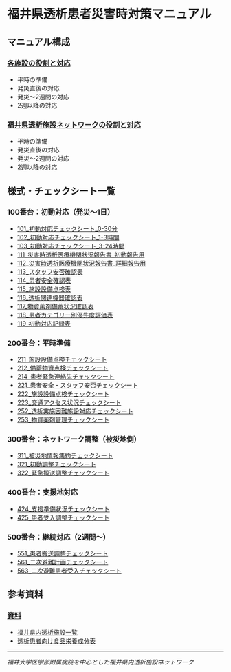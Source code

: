 # 福井県透析患者災害時対策マニュアル

## マニュアル構成

### [各施設の役割と対応](000_マニュアル本体/01-各施設の役割と対応.md)
- 平時の準備
- 発災直後の対応
- 発災〜2週間の対応
- 2週以降の対応

### [福井県透析施設ネットワークの役割と対応](000_マニュアル本体/02-福井県透析施設ネットワークの役割と対応.md)
- 平時の準備
- 発災直後の対応
- 発災〜2週間の対応
- 2週以降の対応

## 様式・チェックシート一覧

### 100番台：初動対応（発災〜1日）
- [101_初動対応チェックシート_0-30分](101_初動対応チェックシート_0-30分/)
- [102_初動対応チェックシート_1-3時間](102_初動対応チェックシート_1-3時間/)
- [103_初動対応チェックシート_3-24時間](103_初動対応チェックシート_3-24時間/)
- [111_災害時透析医療機関状況報告書_初動報告用](111_災害時透析医療機関状況報告書_初動報告用/)
- [112_災害時透析医療機関状況報告書_詳細報告用](112_災害時透析医療機関状況報告書_詳細報告用/)
- [113_スタッフ安否確認表](113_スタッフ安否確認表/)
- [114_患者安全確認表](114_患者安全確認表/)
- [115_施設設備点検表](115_施設設備点検表/)
- [116_透析関連機器確認表](116_透析関連機器確認表/)
- [117_物資薬剤備蓄状況確認表](117_物資薬剤備蓄状況確認表/)
- [118_患者カテゴリー別優先度評価表](118_患者カテゴリー別優先度評価表/)
- [119_初動対応記録表](119_初動対応記録表/)

### 200番台：平時準備
- [211_施設設備点検チェックシート](211_施設設備点検チェックシート/)
- [212_備蓄物資点検チェックシート](212_備蓄物資点検チェックシート/)
- [214_患者緊急連絡先チェックシート](214_患者緊急連絡先チェックシート/)
- [221_患者安全・スタッフ安否チェックシート](221_患者安全・スタッフ安否チェックシート/)
- [222_施設設備点検チェックシート](222_施設設備点検チェックシート/)
- [223_交通アクセス状況チェックシート](223_交通アクセス状況チェックシート/)
- [252_透析実施困難施設対応チェックシート](252_透析実施困難施設対応チェックシート/)
- [253_物資薬剤管理チェックシート](253_物資薬剤管理チェックシート/)

### 300番台：ネットワーク調整（被災地側）
- [311_被災地情報集約チェックシート](311_被災地情報集約チェックシート/)
- [321_初動調整チェックシート](321_初動調整チェックシート/)
- [322_緊急搬送調整チェックシート](322_緊急搬送調整チェックシート/)

### 400番台：支援地対応
- [424_支援準備状況チェックシート](424_支援準備状況チェックシート/)
- [425_患者受入調整チェックシート](425_患者受入調整チェックシート/)

### 500番台：継続対応（2週間〜）
- [551_患者搬送調整チェックシート](551_患者搬送調整チェックシート/)
- [561_二次避難計画チェックシート](561_二次避難計画チェックシート/)
- [563_二次避難患者受入チェックシート](563_二次避難患者受入チェックシート/)

## 参考資料

### [資料](999_資料/)
- [福井県内透析施設一覧](999_資料/資料_福井県内透析施設一覧.md)
- [透析患者向け食品栄養成分表](999_資料/資料_透析患者向け食品栄養成分表.md)

---
*福井大学医学部附属病院を中心とした福井県内透析施設ネットワーク*
